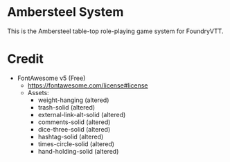 # Ambersteel System

This is the Ambersteel table-top role-playing game system for FoundryVTT. 

# Credit
* FontAwesome v5 (Free)
  * https://fontawesome.com/license#license
  * Assets:
    * weight-hanging (altered)
    * trash-solid (altered)
    * external-link-alt-solid (altered)
    * comments-solid (altered)
    * dice-three-solid (altered)
    * hashtag-solid (altered)
    * times-circle-solid (altered)
    * hand-holding-solid (altered)